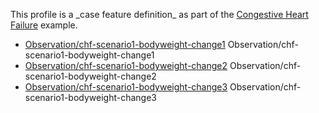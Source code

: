 This profile is a \_case feature definition\_ as part of the [Congestive Heart Failure](examples/chf/chf.html) example.

*   [Observation/chf-scenario1-bodyweight-change1](Observation-chf-scenario1-bodyweight-change1.html) Observation/chf-scenario1-bodyweight-change1
*   [Observation/chf-scenario1-bodyweight-change2](Observation-chf-scenario1-bodyweight-change2.html) Observation/chf-scenario1-bodyweight-change2
*   [Observation/chf-scenario1-bodyweight-change3](Observation-chf-scenario1-bodyweight-change3.html) Observation/chf-scenario1-bodyweight-change3